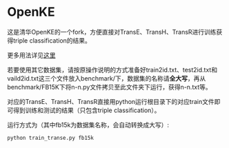 # OpenKE
这是清华OpenKE的一个fork，方便直接对TransE、TransH、TransR进行训练获得triple classification的结果。

更多用法详见[这里](https://github.com/thunlp/OpenKE/)

若要使用其它数据集，请按原操作说明的方式准备好train2id.txt、test2id.txt和vaild2id.txt这三个文件放入benchmark/<yourdataset>下，数据集的名称请**全大写**，再从benchmark/FB15K下将n-n.py文件拷贝至此文件夹下运行，获得n-n.txt等。

对应的TransE、TransH、TransR直接用python运行根目录下的对应train文件即可得到训练和测试的结果（只包含triple classification）。

运行方式为（其中fb15k为数据集名称，会自动转换成大写）:
~~~
python train_transe.py fb15k
~~~

